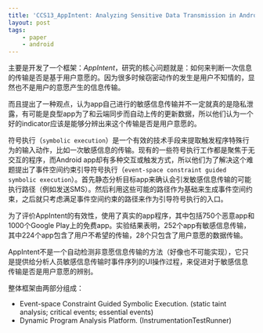 ```yaml
---
title: 'CCS13_AppIntent: Analyzing Sensitive Data Transmission in Android for Privacy Leakage Detection'
layout: post
tags:
    - paper
    - android
---
```


主要是开发了一个框架：_AppIntent_，研究的核心问题就是：如何来判断一次信息的传输是否是基于用户意愿的。因为很多时候窃密动作的发生是用户不知情的，显然也不是用户的意愿产生的信息传输。

而且提出了一种观点，认为app自己进行的敏感信息传输并不一定就真的是隐私泄露，有可能是良型app为了和云端同步而自动上传的更新数据，所以他们认为一个好的indicator应该是能够分辨出来这个传输是否是用户意愿的。

符号执行（`symbolic execution`）是一个有效的技术手段来提取触发程序特殊行为的输入动作，比如一次敏感信息的传输。现有的一些符号执行工作都是聚焦于无交互的程序，而Android app却有多种交互或触发方式，所以他们为了解决这个难题提出了事件空间约束引导符号执行（`event-space constraint guided symbolic execution`）。首先静态分析目标app来确认会引发敏感信息传输的可能执行路径（例如发送SMS）。然后利用这些可能的路径作为基础来生成事件空间约束，之后就只考虑满足事件空间约束的路径来作为引导符号执行的入口。

为了评价AppIntent的有效性，使用了真实的app程序，其中包括750个恶意app和1000个Google Play上的免费app。实验结果表明，252个app有敏感信息传输，其中224个app包含了用户不希望的传输，28个只包含了用户意愿的数据传输。

AppIntent不是一个自动检测非意愿信息传输的方法（好像也不可能实现），它只是提供给分析人员敏感信息传输时事件序列的UI操作过程，来促进对于敏感信息传输是否是用户意愿的辨别。

整体框架由两部分组成：

* Event-space Constraint Guided Symbolic Execution. (static taint analysis; critical events; essential events)
* Dynamic Program Analysis Platform. (InstrumentationTestRunner)

